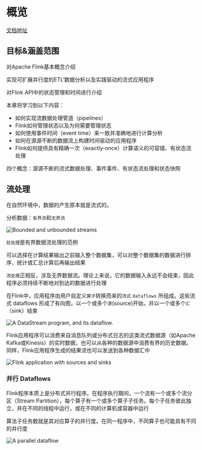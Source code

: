 # 概览

[文档地址](https://ci.apache.org/projects/flink/flink-docs-release-1.12/zh/learn-flink)

## 目标&涵盖范围

对Apache Flink基本概念介绍

实现可扩展并行度的ETL‘数据分析以及实践驱动的流式应用程序

对Flink API中的状态管理和时间进行介绍

本章将学习到以下内容：

* 如何实现流数据处理管道（pipelines）
* Flink如何管理状态以及为何需要管理状态
* 如何使用事件时间（event time）来一致并准确地进行计算分析
* 如何在源源不断的数据流上构建时间驱动的应用程序
* Flink如何提供具有精确一次（exactly-once）计算语义的可容错、有状态流处理

四个概念：源源不断的流式数据处理、事件事件、有状态流处理和状态快照



## 流处理

在自然环境中，数据的产生原本就是流式的。

分析数据：`有界流`和`无界流`

![Bounded and unbounded streams](../../../../做好一件事/docs/images/bounded-unbounded.png)

`批处理`是有界数据流处理的范例

可以选择在计算结果输出之前输入整个数据集，可以对整个数据集的数据进行排序、统计或汇总计算后再输出结果

`流处理`正相反，涉及无界数据流。理论上来说，它的数据输入永远不会结束，因此程序必须持续不断地对到达的数据进行处理

在Flink中，应用程序由用户自定义`算子`转换而来的`流式` `dataflows` 所组成。这些流式 dataflows 形成了有向图，以一个或多个`源`(source)开始，并以一个或多个`汇`（sink）结束



![A DataStream program, and its dataflow.](../../../../做好一件事/docs/images/program_dataflow.svg)

Flink应用程序可以消费来自消息队列或分布式日志的这类流式数据源（如Apache Kafka或Kinesis）的实时数据，也可以从各种的数据源中消费有界的历史数据。同样，Flink应用程序生成的结果流也可以发送到各种数据汇中

![Flink application with sources and sinks](../../../../做好一件事/docs/images/flink-application-sources-sinks.png)

### 并行 Dataflows

Flink程序本质上是分布式并行程序。在程序执行期间，一个流有一个或多个流分区（Stream Partition），每个算子有一个或多个算子子任务。每个子任务彼此独立，并在不同的线程中运行，或在不同的计算机或容器中运行

算法子任务数就是其对应算子的并行度。在同一程序中，不同算子也可能具有不同的并行度

![A parallel dataflow](../../../../做好一件事/docs/images/parallel_dataflow.svg)